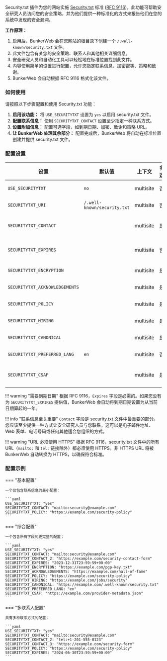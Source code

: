 Security.txt 插件为您的网站实施 [Security.txt](https://securitytxt.org/) 标准 ([RFC 9116](https://www.rfc-editor.org/rfc/rfc9116))。此功能可帮助安全研究人员访问您的安全策略，并为他们提供一种标准化的方式来报告他们在您的系统中发现的安全漏洞。

**工作原理：**

1.  启用后，BunkerWeb 会在您网站的根目录下创建一个 `/.well-known/security.txt` 文件。
2.  此文件包含有关您的安全策略、联系人和其他相关详细信息。
3.  安全研究人员和自动化工具可以轻松地在标准位置找到此文件。
4.  内容使用简单的设置进行配置，允许您指定联系信息、加密密钥、策略和致谢。
5.  BunkerWeb 会自动根据 RFC 9116 格式化该文件。

### 如何使用

请按照以下步骤配置和使用 Security.txt 功能：

1.  **启用该功能：** 将 `USE_SECURITYTXT` 设置为 `yes` 以启用 security.txt 文件。
2.  **配置联系信息：** 使用 `SECURITYTXT_CONTACT` 设置至少指定一种联系方式。
3.  **设置附加信息：** 配置可选字段，如到期日期、加密、致谢和策略 URL。
4.  **让 BunkerWeb 处理其余部分：** 配置完成后，BunkerWeb 将自动在标准位置创建并提供 security.txt 文件。

### 配置设置

| 设置                           | 默认值                      | 上下文    | 多选 | 描述                                                                             |
| ------------------------------ | --------------------------- | --------- | ---- | -------------------------------------------------------------------------------- |
| `USE_SECURITYTXT`              | `no`                        | multisite | 否   | **启用 Security.txt：** 设置为 `yes` 以启用 security.txt 文件。                  |
| `SECURITYTXT_URI`              | `/.well-known/security.txt` | multisite | 否   | **Security.txt URI：** 指示 security.txt 文件可访问的 URI。                      |
| `SECURITYTXT_CONTACT`          |                             | multisite | 是   | **联系信息：** 安全研究人员如何与您联系（例如，`mailto:security@example.com`）。 |
| `SECURITYTXT_EXPIRES`          |                             | multisite | 否   | **到期日期：** 此 security.txt 文件应被视为到期的日期（ISO 8601 格式）。         |
| `SECURITYTXT_ENCRYPTION`       |                             | multisite | 是   | **加密：** 指向用于安全通信的加密密钥的 URL。                                    |
| `SECURITYTXT_ACKNOWLEDGEMENTS` |                             | multisite | 是   | **致谢：** 认可安全研究人员报告的 URL。                                          |
| `SECURITYTXT_POLICY`           |                             | multisite | 是   | **安全策略：** 指向描述如何报告漏洞的安全策略的 URL。                            |
| `SECURITYTXT_HIRING`           |                             | multisite | 是   | **安全职位：** 指向与安全相关的职位空缺的 URL。                                  |
| `SECURITYTXT_CANONICAL`        |                             | multisite | 是   | **规范 URL：** 此 security.txt 文件的规范 URI。                                  |
| `SECURITYTXT_PREFERRED_LANG`   | `en`                        | multisite | 否   | **首选语言：** 通信中使用的语言。指定为 ISO 639-1 语言代码。                     |
| `SECURITYTXT_CSAF`             |                             | multisite | 是   | **CSAF：** 指向您的通用安全咨询框架提供商的 provider-metadata.json 的链接。      |

!!! warning "需要到期日期"
根据 RFC 9116，`Expires` 字段是必需的。如果您没有为 `SECURITYTXT_EXPIRES` 提供值，BunkerWeb 会自动将到期日期设置为从当前日期算起的一年。

!!! info "联系信息至关重要"
`Contact` 字段是 security.txt 文件中最重要的部分。您应该至少提供一种方式让安全研究人员与您联系。这可以是电子邮件地址、Web 表单、电话号码或任何其他适合您组织的方式。

!!! warning "URL 必须使用 HTTPS"
根据 RFC 9116，security.txt 文件中的所有 URL（`mailto:` 和 `tel:` 链接除外）都必须使用 HTTPS。非 HTTPS URL 将被 BunkerWeb 自动转换为 HTTPS，以确保符合标准。

### 配置示例

=== "基本配置"

    一个仅包含联系信息的最小配置：

    ```yaml
    USE_SECURITYTXT: "yes"
    SECURITYTXT_CONTACT: "mailto:security@example.com"
    SECURITYTXT_POLICY: "https://example.com/security-policy"
    ```

=== "综合配置"

    一个包含所有字段的更完整的配置：

    ```yaml
    USE_SECURITYTXT: "yes"
    SECURITYTXT_CONTACT: "mailto:security@example.com"
    SECURITYTXT_CONTACT_2: "https://example.com/security-contact-form"
    SECURITYTXT_EXPIRES: "2023-12-31T23:59:59+00:00"
    SECURITYTXT_ENCRYPTION: "https://example.com/pgp-key.txt"
    SECURITYTXT_ACKNOWLEDGEMENTS: "https://example.com/hall-of-fame"
    SECURITYTXT_POLICY: "https://example.com/security-policy"
    SECURITYTXT_HIRING: "https://example.com/jobs/security"
    SECURITYTXT_CANONICAL: "https://example.com/.well-known/security.txt"
    SECURITYTXT_PREFERRED_LANG: "en"
    SECURITYTXT_CSAF: "https://example.com/provider-metadata.json"
    ```

=== "多联系人配置"

    具有多种联系方式的配置：

    ```yaml
    USE_SECURITYTXT: "yes"
    SECURITYTXT_CONTACT: "mailto:security@example.com"
    SECURITYTXT_CONTACT_2: "tel:+1-201-555-0123"
    SECURITYTXT_CONTACT_3: "https://example.com/security-form"
    SECURITYTXT_POLICY: "https://example.com/security-policy"
    SECURITYTXT_EXPIRES: "2024-06-30T23:59:59+00:00"
    ```
